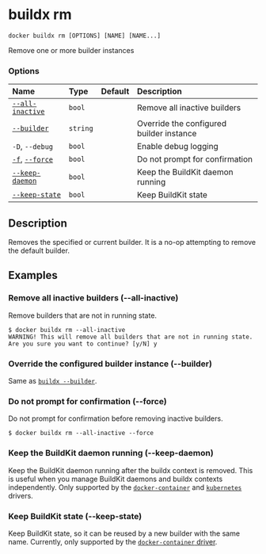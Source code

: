 # buildx rm

```text
docker buildx rm [OPTIONS] [NAME] [NAME...]
```

<!---MARKER_GEN_START-->
Remove one or more builder instances

### Options

| Name                                | Type     | Default | Description                              |
|:------------------------------------|:---------|:--------|:-----------------------------------------|
| [`--all-inactive`](#all-inactive)   | `bool`   |         | Remove all inactive builders             |
| [`--builder`](#builder)             | `string` |         | Override the configured builder instance |
| `-D`, `--debug`                     | `bool`   |         | Enable debug logging                     |
| [`-f`](#force), [`--force`](#force) | `bool`   |         | Do not prompt for confirmation           |
| [`--keep-daemon`](#keep-daemon)     | `bool`   |         | Keep the BuildKit daemon running         |
| [`--keep-state`](#keep-state)       | `bool`   |         | Keep BuildKit state                      |


<!---MARKER_GEN_END-->

## Description

Removes the specified or current builder. It is a no-op attempting to remove the
default builder.

## Examples

### <a name="all-inactive"></a> Remove all inactive builders (--all-inactive)

Remove builders that are not in running state.

```console
$ docker buildx rm --all-inactive
WARNING! This will remove all builders that are not in running state. Are you sure you want to continue? [y/N] y
```

### <a name="builder"></a> Override the configured builder instance (--builder)

Same as [`buildx --builder`](buildx.md#builder).

### <a name="force"></a> Do not prompt for confirmation (--force)

Do not prompt for confirmation before removing inactive builders.

```console
$ docker buildx rm --all-inactive --force
```

### <a name="keep-daemon"></a> Keep the BuildKit daemon running (--keep-daemon)

Keep the BuildKit daemon running after the buildx context is removed. This is
useful when you manage BuildKit daemons and buildx contexts independently.
Only supported by the
[`docker-container`](https://docs.docker.com/build/drivers/docker-container/)
and [`kubernetes`](https://docs.docker.com/build/drivers/kubernetes/) drivers.

### <a name="keep-state"></a> Keep BuildKit state (--keep-state)

Keep BuildKit state, so it can be reused by a new builder with the same name.
Currently, only supported by the [`docker-container` driver](https://docs.docker.com/build/drivers/docker-container/).
